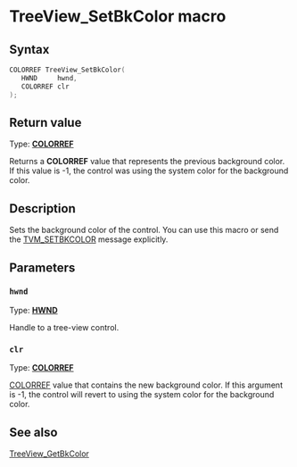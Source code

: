 # TreeView_SetBkColor macro

## Syntax

```cpp
COLORREF TreeView_SetBkColor(
   HWND     hwnd,
   COLORREF clr
);
```

## Return value

Type: **[COLORREF](https://learn.microsoft.com/windows/desktop/winprog/windows-data-types)**

Returns a **COLORREF** value that represents the previous background color. If this value is -1, the control was using the system color for the background color.

## Description

Sets the background color of the control. You can use this macro or send the [TVM_SETBKCOLOR](https://learn.microsoft.com/windows/desktop/Controls/tvm-setbkcolor) message explicitly.

## Parameters

### `hwnd`

Type: **[HWND](https://learn.microsoft.com/windows/desktop/WinProg/windows-data-types)**

Handle to a tree-view control.

### `clr`

Type: **[COLORREF](https://learn.microsoft.com/windows/desktop/WinProg/windows-data-types)**

[COLORREF](https://learn.microsoft.com/windows/desktop/gdi/colorref) value that contains the new background color. If this argument is -1, the control will revert to using the system color for the background color.

## See also

[TreeView_GetBkColor](https://learn.microsoft.com/windows/desktop/api/commctrl/nf-commctrl-treeview_getbkcolor)